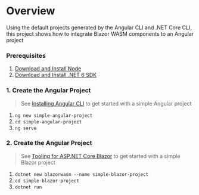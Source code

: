 # Overview

Using the default projects generated by the Angular CLI and .NET Core CLI, this project shows how to integrate Blazor WASM components to an Angular project

### Prerequisites
1. [Download and Install Node](https://nodejs.org/en/download/)
2. [Download and Install .NET 6 SDK](https://dotnet.microsoft.com/en-us/download/dotnet/6.0)


### 1. Create the Angular Project
> See [Installing Angular CLI](https://angular.io/cli) to get started with a simple Angular project

1. ```ng new simple-angular-project```
1. ```cd simple-angular-project```
1. ```ng serve```


### 2. Create the Angular Project
> See [Tooling for ASP.NET Core Blazor](https://docs.microsoft.com/en-us/aspnet/core/blazor/tooling?view=aspnetcore-6.0&pivots=macos) to get started with a simple Blazor project
1. ```dotnet new blazorwasm --name simple-blazor-project```
1. ```cd simple-blazor-project```
1. ```dotnet run```